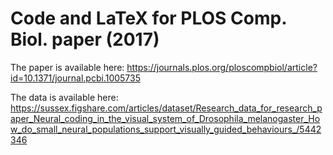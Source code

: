 # Code and LaTeX for PLOS Comp. Biol. paper (2017)

The paper is available here: https://journals.plos.org/ploscompbiol/article?id=10.1371/journal.pcbi.1005735

The data is available here: https://sussex.figshare.com/articles/dataset/Research_data_for_research_paper_Neural_coding_in_the_visual_system_of_Drosophila_melanogaster_How_do_small_neural_populations_support_visually_guided_behaviours_/5442346
